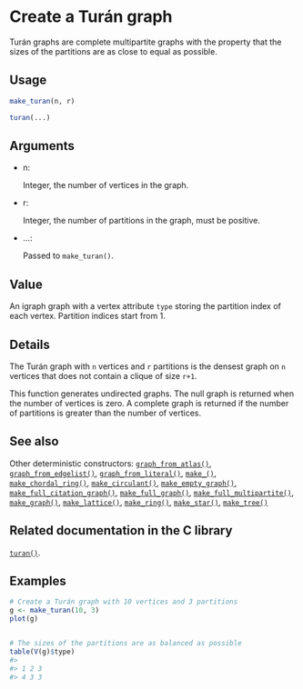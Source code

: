 # Create a Turán graph

Turán graphs are complete multipartite graphs with the property that the
sizes of the partitions are as close to equal as possible.

## Usage

``` r
make_turan(n, r)

turan(...)
```

## Arguments

- n:

  Integer, the number of vertices in the graph.

- r:

  Integer, the number of partitions in the graph, must be positive.

- ...:

  Passed to `make_turan()`.

## Value

An igraph graph with a vertex attribute `type` storing the partition
index of each vertex. Partition indices start from 1.

## Details

The Turán graph with `n` vertices and `r` partitions is the densest
graph on `n` vertices that does not contain a clique of size `r+1`.

This function generates undirected graphs. The null graph is returned
when the number of vertices is zero. A complete graph is returned if the
number of partitions is greater than the number of vertices.

## See also

Other deterministic constructors:
[`graph_from_atlas()`](https://r.igraph.org/reference/graph_from_atlas.md),
[`graph_from_edgelist()`](https://r.igraph.org/reference/graph_from_edgelist.md),
[`graph_from_literal()`](https://r.igraph.org/reference/graph_from_literal.md),
[`make_()`](https://r.igraph.org/reference/make_.md),
[`make_chordal_ring()`](https://r.igraph.org/reference/make_chordal_ring.md),
[`make_circulant()`](https://r.igraph.org/reference/make_circulant.md),
[`make_empty_graph()`](https://r.igraph.org/reference/make_empty_graph.md),
[`make_full_citation_graph()`](https://r.igraph.org/reference/make_full_citation_graph.md),
[`make_full_graph()`](https://r.igraph.org/reference/make_full_graph.md),
[`make_full_multipartite()`](https://r.igraph.org/reference/make_full_multipartite.md),
[`make_graph()`](https://r.igraph.org/reference/make_graph.md),
[`make_lattice()`](https://r.igraph.org/reference/make_lattice.md),
[`make_ring()`](https://r.igraph.org/reference/make_ring.md),
[`make_star()`](https://r.igraph.org/reference/make_star.md),
[`make_tree()`](https://r.igraph.org/reference/make_tree.md)

## Related documentation in the C library

[`turan()`](https://igraph.org/c/html/latest/igraph-Generators.html#igraph_turan).

## Examples

``` r
# Create a Turán graph with 10 vertices and 3 partitions
g <- make_turan(10, 3)
plot(g)


# The sizes of the partitions are as balanced as possible
table(V(g)$type)
#> 
#> 1 2 3 
#> 4 3 3 
```
